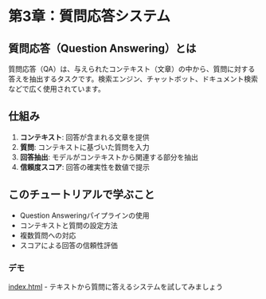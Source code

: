 # 第3章：質問応答システム

## 質問応答（Question Answering）とは

質問応答（QA）は、与えられたコンテキスト（文章）の中から、質問に対する答えを抽出するタスクです。検索エンジン、チャットボット、ドキュメント検索などで広く使用されています。

## 仕組み

1. **コンテキスト**: 回答が含まれる文章を提供
2. **質問**: コンテキストに基づいた質問を入力
3. **回答抽出**: モデルがコンテキストから関連する部分を抽出
4. **信頼度スコア**: 回答の確実性を数値で提示

## このチュートリアルで学ぶこと

- Question Answeringパイプラインの使用
- コンテキストと質問の設定方法
- 複数質問への対応
- スコアによる回答の信頼性評価

### デモ
[index.html](./index.html) - テキストから質問に答えるシステムを試してみましょう
